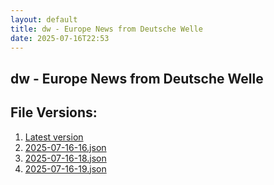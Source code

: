 ```yaml
---
layout: default
title: dw - Europe News from Deutsche Welle
date: 2025-07-16T22:53
---
```


## dw - Europe News from Deutsche Welle

<div id="data-chart"></div>
<div id="data-table"></div>
<script>
document.addEventListener('DOMContentLoaded', function(){
  document.getElementById('data-table').textContent = 'This source isn't supported for tables yet.';
});
</script>

## File Versions:
1. [Latest version](./latest.json)
2. [2025-07-16-16.json](./2025-07-16-16.json)
3. [2025-07-16-18.json](./2025-07-16-18.json)
4. [2025-07-16-19.json](./2025-07-16-19.json)
